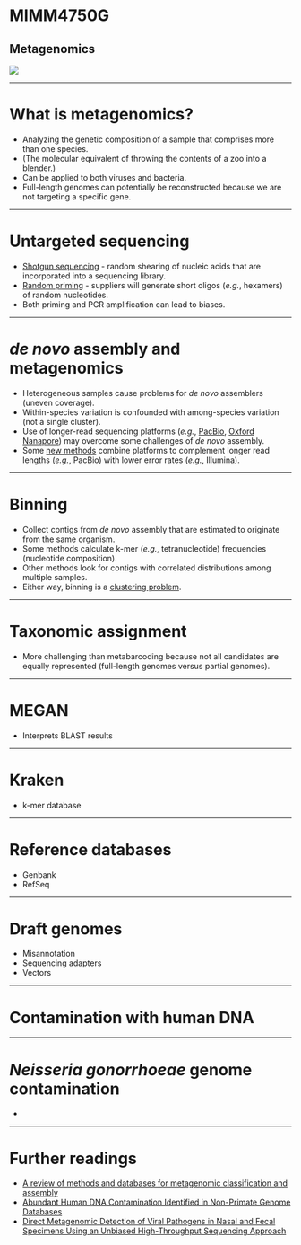 # MIMM4750G
## Metagenomics

![](https://imgs.xkcd.com/comics/recipes.png)

---

# What is metagenomics?

* Analyzing the genetic composition of a sample that comprises more than one species.
* (The molecular equivalent of throwing the contents of a zoo into a blender.)
* Can be applied to both viruses and bacteria.
* Full-length genomes can potentially be reconstructed because we are not targeting a specific gene.

---

# Untargeted sequencing

* [Shotgun sequencing](https://en.wikipedia.org/wiki/Shotgun_sequencing) - random shearing of nucleic acids that are incorporated into a sequencing library.
* [Random priming](https://genome.cshlp.org/content/2/3/185.short) - suppliers will generate short oligos (*e.g.*, hexamers) of random nucleotides.
* Both priming and PCR amplification can lead to biases.

---

# *de novo* assembly and metagenomics

* Heterogeneous samples cause problems for *de novo* assemblers (uneven coverage).
* Within-species variation is confounded with among-species variation (not a single cluster).
* Use of longer-read sequencing platforms (*e.g.*, [PacBio](https://en.wikipedia.org/wiki/Single-molecule_real-time_sequencing), [Oxford Nanapore](https://en.wikipedia.org/wiki/Oxford_Nanopore_Technologies)) may overcome some challenges of *de novo* assembly.
* Some [new methods](https://bmcgenomics.biomedcentral.com/articles/10.1186/s12864-017-3927-8) combine platforms to complement longer read lengths (*e.g.*, PacBio) with lower error rates (*e.g.*, Illumina).

---

# Binning

* Collect contigs from *de novo* assembly that are estimated to originate from the same organism.
* Some methods calculate k-mer (*e.g.*, tetranucleotide) frequencies (nucleotide composition).
* Other methods look for contigs with correlated distributions among multiple samples.
* Either way, binning is a [clustering problem]().

---

# Taxonomic assignment

* More challenging than metabarcoding because not all candidates are equally represented (full-length genomes versus partial genomes).

---

# MEGAN

* Interprets BLAST results

---

# Kraken

* k-mer database

---

# Reference databases

* Genbank
* RefSeq

---

# Draft genomes

* Misannotation
* Sequencing adapters
* Vectors

---

# Contamination with human DNA



---

# *Neisseria gonorrhoeae* genome contamination

*

---

# Further readings

* [A review of methods and databases for metagenomic classification and assembly](https://academic.oup.com/bib/article/20/4/1125/4210288)
* [Abundant Human DNA Contamination Identified in Non-Primate Genome Databases](https://journals.plos.org/plosone/article?id=10.1371/journal.pone.0016410)
* [Direct Metagenomic Detection of Viral Pathogens in Nasal and Fecal Specimens Using an Unbiased High-Throughput Sequencing Approach](https://www.ncbi.nlm.nih.gov/pmc/articles/PMC2625441/)
